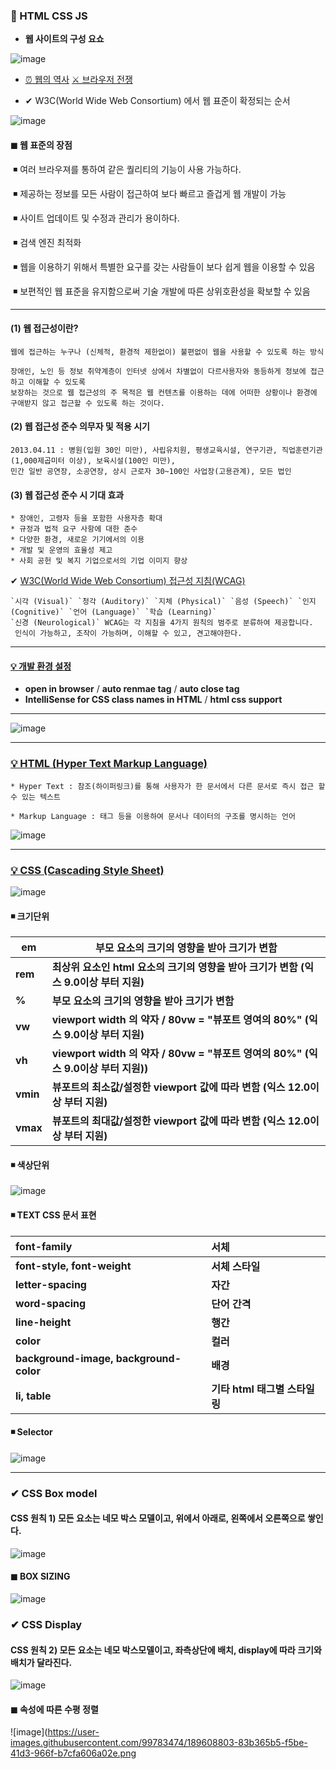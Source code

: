 
### 📌 HTML CSS JS 

* **웹 사이트의 구성 요쇼**

![image](https://user-images.githubusercontent.com/99783474/189499463-f60b0423-416e-4890-aded-311bc7835b42.png)

* [⏰ 웹의 역사](https://github.com/oiosu/HAPPY-WEB_MLP/blob/master/WEB_0829/WEB_0829.md)  [⚔ 브라우저 전쟁](https://github.com/oiosu/HAPPY-WEB_MLP/blob/master/WEB_0829/WEB_0829.md) 

* ✔ W3C(World Wide Web Consortium) 에서 웹 표준이 확정되는 순서 

![image](https://user-images.githubusercontent.com/99783474/189499617-a5cc04f4-b6de-4d27-8481-8f7092702e15.png)

####  **◼ 웹 표준의 장점** 

​	◾ 여러 브라우져를 통하여 같은 퀄리티의 기능이 사용 가능하다.

​	◾ 제공하는 정보를 모든 사람이 접근하여 보다 빠르고 즐겁게 웹 개발이 가능

​	◾ 사이트 업데이트 및 수정과 관리가 용이하다. 

​	◾ 검색 엔진 최적화 

​	◾ 웹을 이용하기 위해서 특별한 요구를 갖는 사람들이 보다 쉽게 웹을 이용할 수 있음

​	◾ 보편적인 웹 표준을 유지함으로써 기술 개발에 따른 상위호환성을 확보할 수 있음

---

#### (1) 웹 접근성이란?
    웹에 접근하는 누구나 (신체적, 환경적 제한없이) 불편없이 웹을 사용할 수 있도록 하는 방식

    장애인, 노인 등 정보 취약계층이 인터넷 상에서 차별없이 다르사용자와 동등하게 정보에 접근하고 이해할 수 있도록 
    보장하는 것으로 웹 접근성의 주 목적은 웹 컨텐츠를 이용하는 데에 어떠한 상황이나 환경에 구애받지 않고 접근할 수 있도록 하는 것이다. 
    
    
#### (2) 웹 접근성 준수 의무자 및 적용 시기 
    2013.04.11 : 병원(입원 30인 미만), 사립유치원, 평생교육시설, 연구기관, 직업훈련기관(1,000제곱미터 이상), 보육시설(100인 미만), 
    민간 일반 공연장, 소공연장, 상시 근로자 30~100인 사업장(고용관계), 모든 법인
    
    
#### (3) 웹 접근성 준수 시 기대 효과 
    * 장애인, 고령자 등을 포함한 사용자층 확대
    * 규정과 법적 요구 사항에 대한 준수 
    * 다양한 환경, 새로운 기기에서의 이용
    * 개발 및 운영의 효율성 제고 
    * 사회 공헌 및 복지 기업으로서의 기업 이미지 향상

✔ [W3C(World Wide Web Consortium) 접근성 지침(WCAG)](https://a11y.gitbook.io/wcag/international-standards)

    `시각 (Visual)` `청각 (Auditory)` `지체 (Physical)` `음성 (Speech)` `인지 (Cognitive)` `언어 (Language)` `학습 (Learning)` 
    `신경 (Neurological)` WCAG는 각 지침을 4가지 원칙의 범주로 분류하여 제공합니다.
     인식이 가능하고, 조작이 가능하며, 이해할 수 있고, 견고해야한다. 

---

#### [💡 개발 환경 설정](https://github.com/oiosu/HAPPY-WEB_MLP/blob/master/WEB_0829/WEB_0829.md) 

* **open in browser**  / **auto renmae tag**  / **auto close tag**  
* **IntelliSense for CSS class names in HTML**  / **html css support**

---

![image](https://user-images.githubusercontent.com/99783474/189499920-e2269c65-c490-42fa-a437-a72160fa09a9.png)

---

### [💡 HTML (Hyper Text Markup Language)](https://github.com/oiosu/HAPPY-WEB_MLP/blob/master/WEB_0829/WEB_0829.md)

    * Hyper Text : 참조(하이퍼링크)를 통해 사용자가 한 문서에서 다른 문서로 즉시 접근 할 수 있는 텍스트 

    * Markup Language : 태그 등을 이용하여 문서나 데이터의 구조를 명시하는 언어

![image](https://user-images.githubusercontent.com/99783474/189500022-a22360a5-5c32-4a16-be06-8615dc3e196c.png)

---

### [💡 CSS (Cascading Style Sheet)](https://github.com/oiosu/HAPPY-WEB_MLP/blob/master/WEB_0830/WEB_0830.md)


![image](https://user-images.githubusercontent.com/99783474/189606867-0c9ad22f-b88e-4c6e-88fe-561a7bd4d0c1.png)

#### ◾ 크기단위 

| **em**   | **부모 요소의 크기의 영향을 받아 크기가 변함**               |
| -------- | ------------------------------------------------------------ |
| **rem**  | **최상위 요소인 html 요소의 크기의 영향을 받아 크기가 변함 (익스 9.0이상 부터 지원)** |
| **%**    | **부모 요소의 크기의 영향을 받아 크기가 변함**               |
| **vw**   | **viewport width 의 약자 / 80vw = "뷰포트 영여의 80%" (익스 9.0이상 부터 지원)** |
| **vh**   | **viewport width 의 약자 / 80vw = "뷰포트 영여의 80%" (익스 9.0이상 부터 지원))** |
| **vmin** | **뷰포트의 최소값/설정한 viewport 값에 따라 변함 (익스 12.0이상 부터 지원)** |
| **vmax** | **뷰포트의 최대값/설정한 viewport 값에 따라 변함 (익스 12.0이상 부터 지원)** |



#### ◾ 색상단위 


![image](https://user-images.githubusercontent.com/99783474/189607188-14c4f61b-67c8-4d2b-92e0-c64ccce11950.png)


#### ◾  TEXT CSS 문서 표현

| font-family                            | 서체                          |
| :------------------------------------- | :---------------------------- |
| **font-style, font-weight**            | **서체 스타일**               |
| **letter-spacing**                     | **자간**                      |
| **word-spacing**                       | **단어 간격**                 |
| **line-height**                        | **행간**                      |
| **color**                              | **컬러**                      |
| **background-image, background-color** | **배경**                      |
| **li, table**                          | **기타 html 태그별 스타일링** |


#### ◾ Selector

![image](https://user-images.githubusercontent.com/99783474/189607817-ef602f75-df5c-4bd7-8744-a142fdb84837.png)


---

### ✔ CSS Box model

#### CSS 원칙 1) 모든 요소는 네모 박스 모델이고, 위에서 아래로, 왼쪽에서 오른쪽으로 쌓인다. 

![image](https://user-images.githubusercontent.com/99783474/189608157-bff15082-e214-49f8-8416-3f07d056065b.png)


#### ◼ BOX SIZING 

![image](https://user-images.githubusercontent.com/99783474/189608325-89d9ca56-9596-450c-b67c-47ab0b44e101.png)



### ✔ CSS Display 

#### CSS 원칙 2) 모든 요소는 네모 박스모델이고, 좌측상단에 배치, display에 따라 크기와 배치가 달라진다. 

![image](https://user-images.githubusercontent.com/99783474/189608660-205dfd62-dd26-4ad3-b678-54c94e1082ad.png)


#### ◼ 속성에 따른 수평 정렬 

![image](https://user-images.githubusercontent.com/99783474/189608803-83b365b5-f5be-41d3-966f-b7cfa606a02e.png






